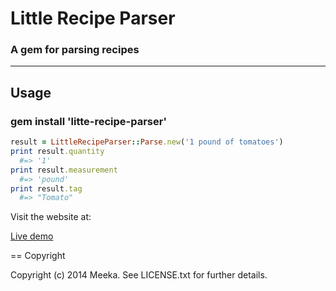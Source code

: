 # Little Recipe Parser

### A gem for parsing recipes

--------

## Usage

### gem install 'litte-recipe-parser'

```ruby
result = LittleRecipeParser::Parse.new('1 pound of tomatoes')
print result.quantity
  #=> '1'
print result.measurement
  #=> 'pound'
print result.tag
  #=> "Tomato"
```

Visit the website at: 

[Live demo](http://thelittleparser.herokuapp.com/)


== Copyright

Copyright (c) 2014 Meeka. See LICENSE.txt for
further details.

